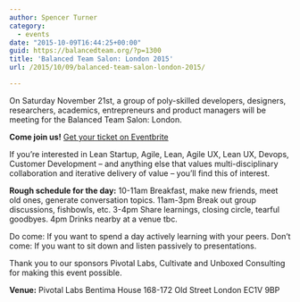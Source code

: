 ```yaml
---
author: Spencer Turner
category:
  - events
date: "2015-10-09T16:44:25+00:00"
guid: https://balancedteam.org/?p=1300
title: 'Balanced Team Salon: London 2015'
url: /2015/10/09/balanced-team-salon-london-2015/

---
```

On Saturday November 21st, a group of poly-skilled developers, designers, researchers, academics, entrepreneurs and product managers will be meeting for the Balanced Team Salon: London.

**Come join us!** [Get your ticket on Eventbrite](https://balanced-team-uk-2015.eventbrite.com)

If you’re interested in Lean Startup, Agile, Lean, Agile UX, Lean UX, Devops, Customer Development – and anything else that values multi-disciplinary collaboration and iterative delivery of value – you’ll find this of interest.

**Rough schedule for the day:**
10-11am Breakfast, make new friends, meet old ones, generate conversation topics.
11am-3pm Break out group discussions, fishbowls, etc.
3-4pm Share learnings, closing circle, tearful goodbyes.
4pm Drinks nearby at a venue tbc.

Do come: If you want to spend a day actively learning with your peers.
Don’t come: If you want to sit down and listen passively to presentations.

Thank you to our sponsors Pivotal Labs, Cultivate and Unboxed Consulting for making this event possible.

**Venue:**
Pivotal Labs
Bentima House
168-172 Old Street
London EC1V 9BP
